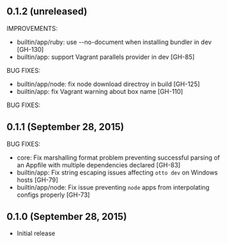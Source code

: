 ## 0.1.2 (unreleased)

IMPROVEMENTS:

 * builtin/app/ruby: use --no-document when installing bundler in dev [GH-130]
 * builtin/app: support Vagrant parallels provider in dev [GH-85]


BUG FIXES:

 * builtin/app/node: fix node download directroy in build [GH-125]
 * builtin/app: fix Vagrant warning about box name [GH-110]

BUG FIXES: 

## 0.1.1 (September 28, 2015)

BUG FIXES:

* core: Fix marshalling format problem preventing successful parsing of an Appfile with multiple dependencies declared [GH-83]
* builtin/app: Fix string escaping issues affecting `otto dev` on Windows hosts [GH-79]
* builtin/app/node: Fix issue preventing `node` apps from interpolating configs properly [GH-73]

## 0.1.0 (September 28, 2015)

* Initial release
